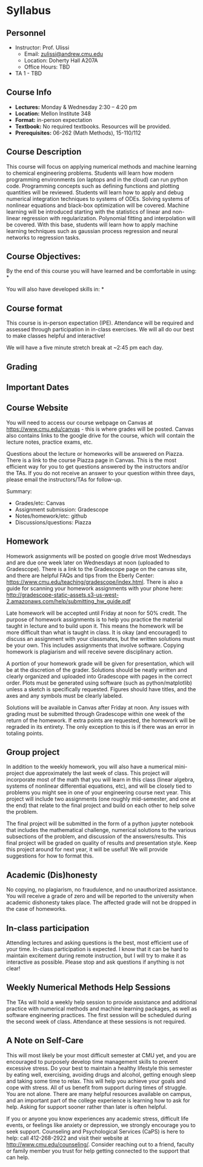 # Syllabus

## Personnel

* Instructor: Prof. Ulissi
  * Email: zulissi@andrew.cmu.edu
  * Location: Doherty Hall A207A
  * Office Hours: TBD
* TA 1 - TBD

## Course Info

* **Lectures:** Monday & Wednesday 2:30 – 4:20 pm
* **Location:** Mellon Institute 348
* **Format:** in-person expectation
* **Textbook:** No required textbooks. Resources will be provided. 
* **Prerequisites:** 06-262 (Math Methods), 15-110/112

## Course Description
This course will focus on applying numerical methods and machine learning to chemical engineering problems. Students will learn how modern programming environments (on laptops and in the cloud) can run python code. Programming concepts such as defining functions and plotting quantities will be reviewed. Students will learn how to apply and debug numerical integration techniques to systems of ODEs. Solving systems of nonlinear equations and black-box optimization will be covered. Machine learning will be introduced starting with the statistics of linear and non-linear regression with regularization. Polynomial fitting and interpolation will be covered. With this base, students will learn how to apply machine learning techniques such as gaussian process regression and neural networks to regression tasks. 

## Course Objectives:

By the end of this course you will have learned and be comfortable in using: 
* 

You will also have developed skills in: 
* 

## Course format
This course is in-person expectation (IPE). Attendance will be required and assessed through participation in in-class exercises. We will all do our best to make classes helpful and interactive!

We will have a five minute stretch break at ~2:45 pm each day.

## Grading 

## Important Dates 

## Course Website
You will need to access our course webpage on Canvas at https://www.cmu.edu/canvas - this is where grades will be posted. Canvas also contains links to the google drive for the course, which will contain the lecture notes, practice exams, etc.

Questions about the lecture or homeworks will be answered on Piazza. There is a link to the course Piazza page in Canvas. This is the most efficient way for you to get questions answered by the instructors and/or the TAs. If you do not receive an answer to your question within three days, please email the instructors/TAs for follow-up. 

Summary: 
* Grades/etc: Canvas
* Assignment submission: Gradescope
* Notes/homework/etc:  github
* Discussions/questions: Piazza

## Homework

Homework assignments will be posted on google drive most Wednesdays and are due one week later on Wednesdays at noon (uploaded to Gradescope). There is a link to the Gradescope page on the canvas site, and there are helpful FAQs and tips from the Eberly Center:
https://www.cmu.edu/teaching/gradescope/index.html.
There is also a guide for scanning your homework assignments with your phone here:
http://gradescope-static-assets.s3-us-west-2.amazonaws.com/help/submitting_hw_guide.pdf

Late homework will be accepted until Friday at noon for 50% credit. The purpose of homework assignments is to help you practice the material taught in lecture and to build upon it. This means the homework will be more difficult than what is taught in class. It is okay (and encouraged) to discuss an assignment with your classmates, but the written solutions must be your own. This includes assignments that involve software. Copying homework is plagiarism and will receive severe disciplinary action. 

A portion of your homework grade will be given for presentation, which will be at the discretion of the grader. Solutions should be neatly written and clearly organized and uploaded into Gradescope with pages in the correct order. Plots must be generated using software (such as python/matplotlib) unless a sketch is specifically requested. Figures should have titles, and the axes and any symbols must be clearly labeled. 

Solutions will be available in Canvas after Friday at noon. Any issues with grading must be submitted through Gradescope within one week of the return of the homework. If extra points are requested, the homework will be regraded in its entirety. The only exception to this is if there was an error in totaling points.

## Group project

In addition to the weekly homework, you will also have a numerical mini-project due approximately the last week of class. This project will incorporate most of the math that you will learn in this class (linear algebra, systems of nonlinear differential equations, etc), and will be closely tied to problems you might see in one of your engineering course next year. This project will include two assignments (one roughly mid-semester, and one at the end) that relate to the final project and build on each other to help solve the problem. 

The final project will be submitted in the form of a python jupyter notebook that includes the mathematical challenge, numerical solutions to the various subsections of the problem, and discussion of the answers/results. This final project will be graded on quality of results and presentation style. Keep this project around for next year, it will be useful! We will provide suggestions for how to format this. 

## Academic (Dis)honesty

No copying, no plagiarism, no fraudulence, and no unauthorized assistance. You will receive a grade of zero and will be reported to the university when academic dishonesty takes place. The affected grade will not be dropped in the case of homeworks. 

## In-class participation

Attending lectures and asking questions is the best, most efficient use of your time. In-class participation is expected. I know that it can be hard to maintain excitement during remote instruction, but I will try to make it as interactive as possible. Please stop and ask questions if anything is not clear!

## Weekly Numerical Methods Help Sessions

The TAs will hold a weekly help session to provide assistance and additional practice with numerical methods and machine learning packages, as well as software engineering practices. The first session will be scheduled during the second week of class. Attendance at these sessions is not required.


## A Note on Self-Care

This will most likely be your most difficult semester at CMU yet, and you are encouraged to purposely develop time management skills to prevent excessive stress. Do your best to maintain a healthy lifestyle this semester by eating well, exercising, avoiding drugs and alcohol, getting enough sleep and taking some time to relax. This will help you achieve your goals and cope with stress. All of us benefit from support during times of struggle. You are not alone. There are many helpful resources available on campus, and an important part of the college experience is learning how to ask for help. Asking for support sooner rather than later is often helpful. 

If you or anyone you know experiences any academic stress, difficult life events, or feelings like anxiety or depression, we strongly encourage you to seek support. Counseling and Psychological Services (CaPS) is here to help: call 412-268-2922 and visit their website at http://www.cmu.edu/counseling/. Consider reaching out to a friend, faculty or family member you trust for help getting connected to the support that can help.
